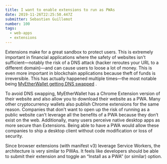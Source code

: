```yaml
---
title: I want to enable extensions to run as PWAs
date: 2019-11-26T22:25:50.447Z
submitter: Sebastien Guillemot
number: 100
tags:
  - web-apps
  - extensions
---
```

Extensions make for a great sandbox to protect users. This is extremely important in financial applications where the safety of websites isn't sufficient—notably the risk of a DNS attack (hacker reroutes your URL to a different domain)—and can cause users to loose a lot of money. This is even more important in blockchain applications because theft of funds is irreversible. This has actually happened multiple times—the most notable being [MyEtherWallet getting DNS swapped](https://www.reddit.com/r/MyEtherWallet/comments/8eloo9/official_statement_regarding_dns_spoofing_of/).

To avoid DNS swapping, MyEtherWallet has a Chrome Extension version of their website and also allow you to download their website as a PWA. Many other cryptocurrency wallets also publish Chrome extensions for the same reason. Companies that don't want to open up the risk of running as a public website can't leverage all the benefits of a PWA because they don’t exist on the web. Additionally, many users perceive native desktop apps as more secure than Extensions. Being able to have a PWA would allow these companies to ship a desktop client without code modification or loss of security.

Since browser extensions  (with manifest v3) leverage Service Workers, the architecture is very similar to PWAs. It feels like developers should be able to submit their extension and toggle an “Install as a PWA” (or similar) option.
